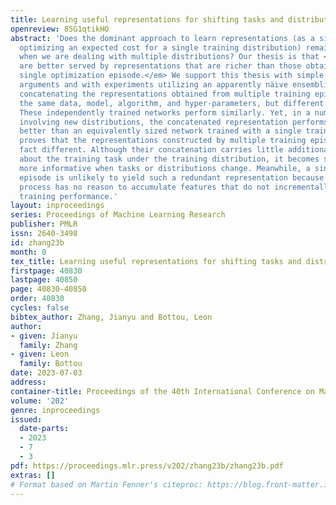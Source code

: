 ```yaml
---
title: Learning useful representations for shifting tasks and distributions
openreview: 85G1qtikHO
abstract: 'Does the dominant approach to learn representations (as a side effect of
  optimizing an expected cost for a single training distribution) remain a good approach
  when we are dealing with multiple distributions? Our thesis is that <em>such scenarios
  are better served by representations that are richer than those obtained with a
  single optimization episode.</em> We support this thesis with simple theoretical
  arguments and with experiments utilizing an apparently näive ensembling technique:
  concatenating the representations obtained from multiple training episodes using
  the same data, model, algorithm, and hyper-parameters, but different random seeds.
  These independently trained networks perform similarly. Yet, in a number of scenarios
  involving new distributions, the concatenated representation performs substantially
  better than an equivalently sized network trained with a single training run. This
  proves that the representations constructed by multiple training episodes are in
  fact different. Although their concatenation carries little additional information
  about the training task under the training distribution, it becomes substantially
  more informative when tasks or distributions change. Meanwhile, a single training
  episode is unlikely to yield such a redundant representation because the optimization
  process has no reason to accumulate features that do not incrementally improve the
  training performance.'
layout: inproceedings
series: Proceedings of Machine Learning Research
publisher: PMLR
issn: 2640-3498
id: zhang23b
month: 0
tex_title: Learning useful representations for shifting tasks and distributions
firstpage: 40830
lastpage: 40850
page: 40830-40850
order: 40830
cycles: false
bibtex_author: Zhang, Jianyu and Bottou, Leon
author:
- given: Jianyu
  family: Zhang
- given: Leon
  family: Bottou
date: 2023-07-03
address: 
container-title: Proceedings of the 40th International Conference on Machine Learning
volume: '202'
genre: inproceedings
issued:
  date-parts:
  - 2023
  - 7
  - 3
pdf: https://proceedings.mlr.press/v202/zhang23b/zhang23b.pdf
extras: []
# Format based on Martin Fenner's citeproc: https://blog.front-matter.io/posts/citeproc-yaml-for-bibliographies/
---
```

